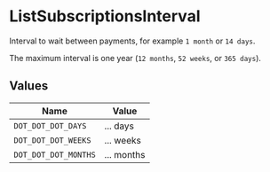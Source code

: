 # ListSubscriptionsInterval

Interval to wait between payments, for example `1 month` or `14 days`.

The maximum interval is one year (`12 months`, `52 weeks`, or `365 days`).


## Values

| Name                 | Value                |
| -------------------- | -------------------- |
| `DOT_DOT_DOT_DAYS`   | ... days             |
| `DOT_DOT_DOT_WEEKS`  | ... weeks            |
| `DOT_DOT_DOT_MONTHS` | ... months           |